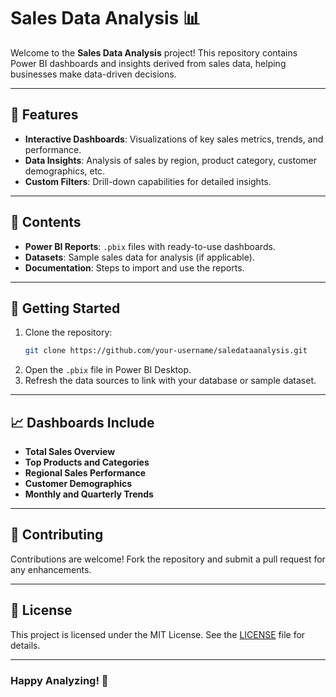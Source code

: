 # Sales Data Analysis 📊

Welcome to the **Sales Data Analysis** project! This repository contains Power BI dashboards and insights derived from sales data, helping businesses make data-driven decisions.

---

## 📌 **Features**

- **Interactive Dashboards**: Visualizations of key sales metrics, trends, and performance.
- **Data Insights**: Analysis of sales by region, product category, customer demographics, etc.
- **Custom Filters**: Drill-down capabilities for detailed insights.

---

## 📂 **Contents**

- **Power BI Reports**: `.pbix` files with ready-to-use dashboards.
- **Datasets**: Sample sales data for analysis (if applicable).
- **Documentation**: Steps to import and use the reports.

---

## 🚀 **Getting Started**

1. Clone the repository:
   ```bash
   git clone https://github.com/your-username/saledataanalysis.git
   ```
2. Open the `.pbix` file in Power BI Desktop.
3. Refresh the data sources to link with your database or sample dataset.

---

## 📈 **Dashboards Include**

- **Total Sales Overview**
- **Top Products and Categories**
- **Regional Sales Performance**
- **Customer Demographics**
- **Monthly and Quarterly Trends**

---

## 🤝 **Contributing**

Contributions are welcome! Fork the repository and submit a pull request for any enhancements.

---

## 📝 **License**

This project is licensed under the MIT License. See the [LICENSE](LICENSE) file for details.

---

### **Happy Analyzing!** 🎉
